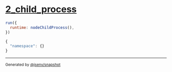 # [2_child_process](../../node_require_command_line_option.test.mjs#L30)

```js
run({
  runtime: nodeChildProcess(),
})
```

```js
{
  "namespace": {}
}
```
---

<sub>
  Generated by <a href="https://github.com/jsenv/core/tree/main/packages/independent/snapshot">@jsenv/snapshot</a>
</sub>